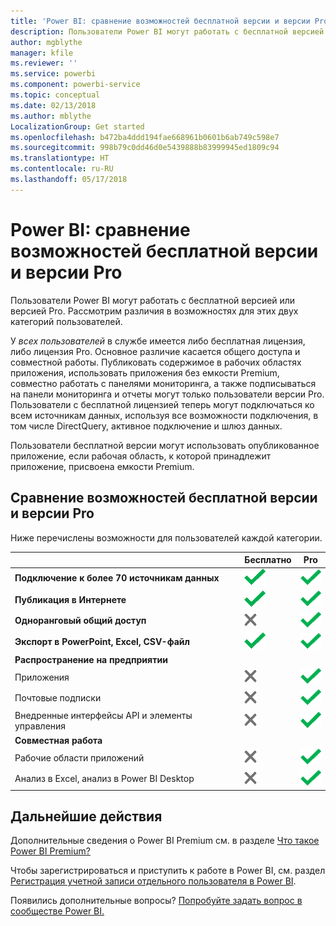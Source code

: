 ```yaml
---
title: 'Power BI: сравнение возможностей бесплатной версии и версии Pro'
description: Пользователи Power BI могут работать с бесплатной версией или версией Pro. Рассмотрим различия в возможностях для этих двух категорий пользователей.
author: mgblythe
manager: kfile
ms.reviewer: ''
ms.service: powerbi
ms.component: powerbi-service
ms.topic: conceptual
ms.date: 02/13/2018
ms.author: mblythe
LocalizationGroup: Get started
ms.openlocfilehash: b472ba4ddd194fae668961b0601b6ab749c598e7
ms.sourcegitcommit: 998b79c0dd46d0e5439888b83999945ed1809c94
ms.translationtype: HT
ms.contentlocale: ru-RU
ms.lasthandoff: 05/17/2018
---
```

# <a name="power-bi-free-vs-pro"></a>Power BI: сравнение возможностей бесплатной версии и версии Pro
Пользователи Power BI могут работать с бесплатной версией или версией Pro. Рассмотрим различия в возможностях для этих двух категорий пользователей.

У *всех пользователей* в службе имеется либо бесплатная лицензия, либо лицензия Pro. Основное различие касается общего доступа и совместной работы. Публиковать содержимое в рабочих областях приложения, использовать приложения без емкости Premium, совместно работать с панелями мониторинга, а также подписываться на панели мониторинга и отчеты могут только пользователи версии Pro. Пользователи с бесплатной лицензией теперь могут подключаться ко всем источникам данных, используя все возможности подключения, в том числе DirectQuery, активное подключение и шлюз данных.

Пользователи бесплатной версии могут использовать опубликованное приложение, если рабочая область, к которой принадлежит приложение, присвоена емкости Premium.

## <a name="free-vs-pro-comparison"></a>Сравнение возможностей бесплатной версии и версии Pro
Ниже перечислены возможности для пользователей каждой категории.

|  | Бесплатно | Pro |
| --- | --- | --- |
| **Подключение к более 70 источникам данных** |![](media/service-free-vs-pro/available.png "Доступно") |![](media/service-free-vs-pro/available.png "Доступно") |
| **Публикация в Интернете** |![](media/service-free-vs-pro/available.png "Доступно") |![](media/service-free-vs-pro/available.png "Доступно") |
| **Одноранговый общий доступ** |![](media/service-free-vs-pro/not-available.png "Недоступно") |![](media/service-free-vs-pro/available.png "Доступно") |
| **Экспорт в PowerPoint, Excel, CSV-файл** |![](media/service-free-vs-pro/available.png "Доступно") |![](media/service-free-vs-pro/available.png "Доступно") |
| **Распространение на предприятии** | | |
| Приложения |![](media/service-free-vs-pro/not-available.png "Недоступно") |![](media/service-free-vs-pro/available.png "Доступно") |
| Почтовые подписки |![](media/service-free-vs-pro/not-available.png "Недоступно") |![](media/service-free-vs-pro/available.png "Доступно") |
| Внедренные интерфейсы API и элементы управления |![](media/service-free-vs-pro/not-available.png "Недоступно") |![](media/service-free-vs-pro/available.png "Доступно") |
| **Совместная работа** | | |
| Рабочие области приложений |![](media/service-free-vs-pro/not-available.png "Недоступно") |![](media/service-free-vs-pro/available.png "Доступно") |
| Анализ в Excel, анализ в Power BI Desktop |![](media/service-free-vs-pro/not-available.png "Недоступно") |![](media/service-free-vs-pro/available.png "Доступно") |

## <a name="next-steps"></a>Дальнейшие действия
Дополнительные сведения о Power BI Premium см. в разделе [Что такое Power BI Premium?](service-premium.md)

Чтобы зарегистрироваться и приступить к работе в Power BI, см. раздел [Регистрация учетной записи отдельного пользователя в Power BI](service-self-service-signup-for-power-bi.md).

Появились дополнительные вопросы? [Попробуйте задать вопрос в сообществе Power BI.](https://community.powerbi.com/)

